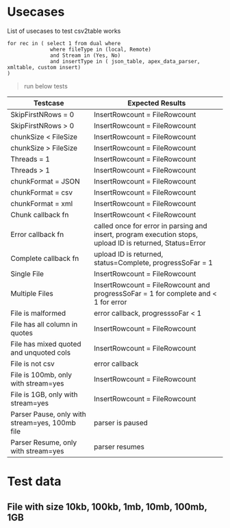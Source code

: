 # Usecases
List  of usecases to test csv2table works

```plsql
for rec in ( select 1 from dual where
              where fileType in (local, Remote)
              and Stream in (Yes, No)
              and insertType in ( json_table, apex_data_parser, xmltable, custom insert)   
)

```
> run below tests

|Testcase|Expected Results|
|---|---|
| SkipFirstNRows = 0| InsertRowcount = FileRowcount |
| SkipFirstNRows > 0| InsertRowcount = FileRowcount |
| chunkSize < FileSize| InsertRowcount = FileRowcount |
| chunkSize > FileSize| InsertRowcount = FileRowcount |
| Threads = 1| InsertRowcount = FileRowcount |
| Threads > 1| InsertRowcount = FileRowcount |
| chunkFormat = JSON| InsertRowcount = FileRowcount |
| chunkFormat = csv| InsertRowcount = FileRowcount |
| chunkFormat = xml| InsertRowcount = FileRowcount |
| Chunk callback fn| InsertRowcount < FileRowcount |
| Error callback fn| called once for error in parsing and insert, program execution stops, upload ID is returned, Status=Error |
| Complete callback fn| upload ID is returned, status=Complete, progressSoFar = 1 |
| Single File| InsertRowcount = FileRowcount |
| Multiple Files| InsertRowcount = FileRowcount and progressSoFar = 1 for complete and < 1 for error |
| File is malformed| error callback, progresssoFar < 1 |
| File has all column in quotes| InsertRowcount = FileRowcount |
| File has mixed quoted and unquoted cols| InsertRowcount = FileRowcount |
| File is not csv| error callback |
| File is 100mb, only with stream=yes| InsertRowcount = FileRowcount |
| File is 1GB, only with stream=yes| InsertRowcount = FileRowcount |
| Parser Pause, only with stream=yes, 100mb file| parser is paused |
| Parser Resume, only with stream=yes| parser resumes |

# Test data
## File with size 10kb, 100kb, 1mb, 10mb, 100mb, 1GB


